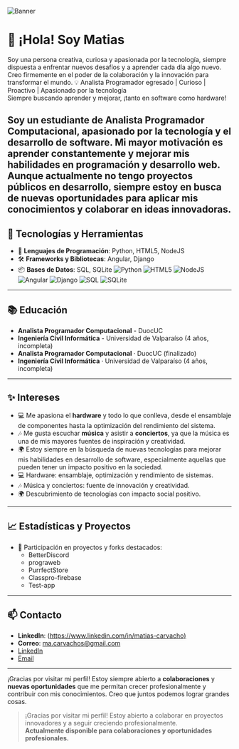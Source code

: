 ![Banner](https://i.imgur.com/BannerURL.png)

# 👋 ¡Hola! Soy Matias

Soy una persona creativa, curiosa y apasionada por la tecnología, siempre dispuesta a enfrentar nuevos desafíos y a aprender cada día algo nuevo. Creo firmemente en el poder de la colaboración y la innovación para transformar el mundo.
💡 Analista Programador egresado | Curioso | Proactivo | Apasionado por la tecnología  
Siempre buscando aprender y mejorar, ¡tanto en software como hardware!

Soy un estudiante de **Analista Programador Computacional**, apasionado por la tecnología y el desarrollo de software. Mi mayor motivación es aprender constantemente y mejorar mis habilidades en **programación** y **desarrollo web**. Aunque actualmente no tengo proyectos públicos en desarrollo, siempre estoy en busca de nuevas oportunidades para aplicar mis conocimientos y colaborar en ideas innovadoras.
---

## 🚀 Tecnologías y Herramientas

- 🔧 **Lenguajes de Programación**: Python, HTML5, NodeJS
- 🛠️ **Frameworks y Bibliotecas**: Angular, Django
- 📦 **Bases de Datos**: SQL, SQLite
![Python](https://img.shields.io/badge/Python-3776AB?style=for-the-badge&logo=python&logoColor=white)
![HTML5](https://img.shields.io/badge/HTML5-E34F26?style=for-the-badge&logo=html5&logoColor=white)
![NodeJS](https://img.shields.io/badge/Node.js-339933?style=for-the-badge&logo=node-dot-js&logoColor=white)
![Angular](https://img.shields.io/badge/Angular-DD0031?style=for-the-badge&logo=angular&logoColor=white)
![Django](https://img.shields.io/badge/Django-092E20?style=for-the-badge&logo=django&logoColor=white)
![SQL](https://img.shields.io/badge/SQL-003B57?style=for-the-badge&logo=postgresql&logoColor=white)
![SQLite](https://img.shields.io/badge/SQLite-003B57?style=for-the-badge&logo=sqlite&logoColor=white)

---

## 📚 Educación

- **Analista Programador Computacional** - DuocUC
- **Ingeniería Civil Informática** - Universidad de Valparaíso (4 años, incompleta)
- **Analista Programador Computacional** · DuocUC (finalizado)
- **Ingeniería Civil Informática** · Universidad de Valparaíso (4 años, incompleta)

---

## ✨ Intereses

- 💻 Me apasiona el **hardware** y todo lo que conlleva, desde el ensamblaje de componentes hasta la optimización del rendimiento del sistema.
- 🎶 Me gusta escuchar **música** y asistir a **conciertos**, ya que la música es una de mis mayores fuentes de inspiración y creatividad.
- 🌍 Estoy siempre en la búsqueda de nuevas tecnologías para mejorar mis habilidades en desarrollo de software, especialmente aquellas que pueden tener un impacto positivo en la sociedad.
- 💻 Hardware: ensamblaje, optimización y rendimiento de sistemas.
- 🎶 Música y conciertos: fuente de innovación y creatividad.
- 🌍 Descubrimiento de tecnologías con impacto social positivo.

---

## 📈 Estadísticas y Proyectos

- 🚩 Participación en proyectos y forks destacados:
   - BetterDiscord
   - prograweb
   - PurrfectStore
   - Classpro-firebase
   - Test-app

---

## 📫 Contacto

- **LinkedIn**: ([https://www.linkedin.com/in/matias-carvacho)](https://www.linkedin.com/in/matias-carvacho/)
- **Correo**: ma.carvachos@gmail.com
- [LinkedIn](https://www.linkedin.com/in/matias-carvacho)
- [Email](mailto:ma.carvachos@gmail.com)

---

¡Gracias por visitar mi perfil! Estoy siempre abierto a **colaboraciones** y **nuevas oportunidades** que me permitan crecer profesionalmente y contribuir con mis conocimientos. Creo que juntos podemos lograr grandes cosas.
> ¡Gracias por visitar mi perfil! Estoy abierto a colaborar en proyectos innovadores y a seguir creciendo profesionalmente.  
> **Actualmente disponible para colaboraciones y oportunidades profesionales.**
